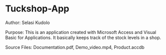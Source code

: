 # Tuckshop-App
Author: Selasi Kudolo

Purpose: This is an application created with Microsoft Access and Visual Basic for Applications. It basically keeps track of the stock levels in a shop.

Source Files: Documentation.pdf, Demo_video.mp4, Product.accdb


